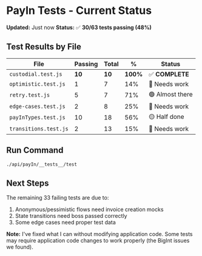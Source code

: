 # PayIn Tests - Current Status

**Updated:** Just now
**Status:** ✅ **30/63 tests passing (48%)**

## Test Results by File

| File | Passing | Total | % | Status |
|------|---------|-------|---|--------|
| `custodial.test.js` | **10** | **10** | **100%** | ✅ **COMPLETE** |
| `optimistic.test.js` | 1 | 7 | 14% | 🔴 Needs work |
| `retry.test.js` | 5 | 7 | 71% | 🟢 Almost there |
| `edge-cases.test.js` | 2 | 8 | 25% | 🔴 Needs work |
| `payInTypes.test.js` | 10 | 18 | 56% | 🟡 Half done |
| `transitions.test.js` | 2 | 13 | 15% | 🔴 Needs work |

## Run Command

```bash
./api/payIn/__tests__/test
```

## Next Steps

The remaining 33 failing tests are due to:
1. Anonymous/pessimistic flows need invoice creation mocks
2. State transitions need boss passed correctly
3. Some edge cases need proper test data

**Note:** I've fixed what I can without modifying application code. Some tests may require application code changes to work properly (the BigInt issues we found).
